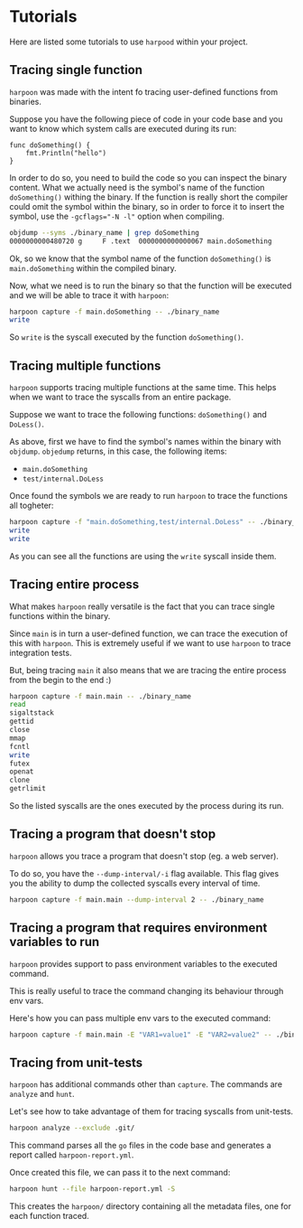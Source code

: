 # Tutorials

Here are listed some tutorials to use `harpood` within your project.

## Tracing single function

`harpoon` was made with the intent fo tracing user-defined functions from binaries.

Suppose you have the following piece of code in your code base and you want to know which system calls are executed during its run:

```golang
func doSomething() {
    fmt.Println("hello")
}
```

In order to do so, you need to build the code so you can inspect the binary content. What we actually need is the symbol's name of the function `doSomething()` withing the binary. If the function is really short the compiler could omit the symbol within the binary, so in order to force it to insert the symbol, use the `-gcflags="-N -l"` option when compiling.

```sh
objdump --syms ./binary_name | grep doSomething
0000000000480720 g     F .text  0000000000000067 main.doSomething
```

Ok, so we know that the symbol name of the function `doSomething()` is `main.doSomething` within the compiled binary.

Now, what we need is to run the binary so that the function will be executed and we will be able to trace it with `harpoon`:

```sh
harpoon capture -f main.doSomething -- ./binary_name
write
```

So `write` is the syscall executed by the function `doSomething()`.

## Tracing multiple functions

`harpoon` supports tracing multiple functions at the same time. This helps when we want to trace the syscalls from an entire package.

Suppose we want to trace the following functions: `doSomething()` and `DoLess()`.

As above, first we have to find the symbol's names within the binary with `objdump`.
`objedump` returns, in this case, the following items:
* `main.doSomething`
* `test/internal.DoLess`

Once found the symbols we are ready to run `harpoon` to trace the functions all togheter:

```sh
harpoon capture -f "main.doSomething,test/internal.DoLess" -- ./binary_name
write
write
```

As you can see all the functions are using the `write` syscall inside them.

## Tracing entire process

What makes `harpoon` really versatile is the fact that you can trace single functions within the binary.

Since `main` is in turn a user-defined function, we can trace the execution of this with `harpoon`. This is extremely useful if we want to use `harpoon` to trace integration tests.

But, being tracing `main` it also means that we are tracing the entire process from the begin to the end :)

```sh
harpoon capture -f main.main -- ./binary_name
read
sigaltstack
gettid
close
mmap
fcntl
write
futex
openat
clone
getrlimit
```

So the listed syscalls are the ones executed by the process during its run.

## Tracing a program that doesn't stop

`harpoon` allows you trace a program that doesn't stop (eg. a web server).

To do so, you have the `--dump-interval/-i` flag available. This flag gives you the ability to dump the collected syscalls every interval of time.

```sh
harpoon capture -f main.main --dump-interval 2 -- ./binary_name
```

## Tracing a program that requires environment variables to run

`harpoon` provides support to pass environment variables to the executed command.

This is really useful to trace the command changing its behaviour through env vars.

Here's how you can pass multiple env vars to the executed command:

```sh
harpoon capture -f main.main -E "VAR1=value1" -E "VAR2=value2" -- ./binary_name
```

## Tracing from unit-tests

`harpoon` has additional commands other than `capture`. The commands are `analyze` and `hunt`.

Let's see how to take advantage of them for tracing syscalls from unit-tests.

```sh
harpoon analyze --exclude .git/
```

This command parses all the `go` files in the code base and generates a report called `harpoon-report.yml`.

Once created this file, we can pass it to the next command:

```sh
harpoon hunt --file harpoon-report.yml -S
```

This creates the `harpoon/` directory containing all the metadata files, one for each function traced.

